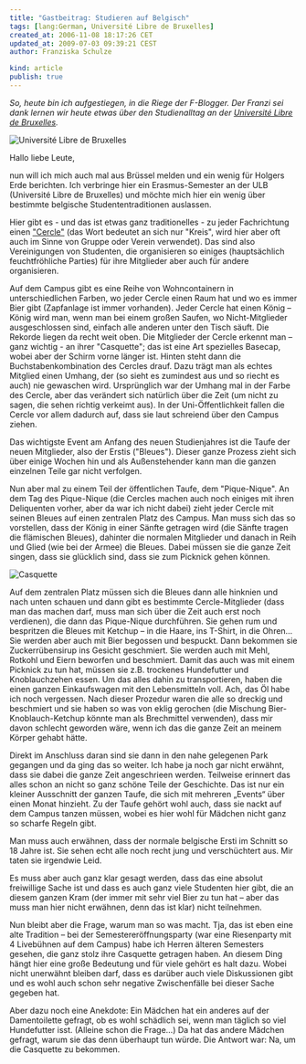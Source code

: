 ```yaml
---
title: "Gastbeitrag: Studieren auf Belgisch"
tags: [lang:German, Université Libre de Bruxelles]
created_at: 2006-11-08 18:17:26 CET
updated_at: 2009-07-03 09:39:21 CEST
author: Franziska Schulze

kind: article
publish: true
---
```


*So, heute bin ich aufgestiegen, in die Riege der F-Blogger. Der Franzi sei dank lernen wir heute etwas über den Studienalltag an der [Université Libre de Bruxelles](http://www.ulb.ac.be/homepage.html).*

![Université Libre de Bruxelles](/media/2006/uni.jpg)

Hallo liebe Leute,

nun will ich mich auch mal aus Brüssel melden und ein wenig für Holgers Erde berichten. Ich verbringe hier ein Erasmus-Semester an der ULB (Université Libre de Bruxelles) und möchte mich hier ein wenig über bestimmte belgische Studententraditionen auslassen.


Hier gibt es - und das ist etwas ganz traditionelles - zu jeder Fachrichtung einen ["Cercle"](http://www.ulb.ac.be/docs/folklore/folklore.html) (das Wort bedeutet an sich nur "Kreis", wird hier aber oft auch im Sinne von Gruppe oder Verein verwendet). Das sind also Vereinigungen von Studenten, die organisieren so einiges (hauptsächlich feuchtfröhliche Parties) für ihre Mitglieder aber auch für andere organisieren.

Auf dem Campus gibt es eine Reihe von Wohncontainern in unterschiedlichen Farben, wo jeder Cercle einen Raum hat und wo es immer Bier gibt (Zapfanlage ist immer vorhanden). Jeder Cercle hat einen König – König wird man, wenn man bei einem großen Saufen, wo Nicht-Mitglieder ausgeschlossen sind, einfach alle anderen unter den Tisch säuft. Die Rekorde liegen da recht weit oben. Die Mitglieder der Cercle erkennt man – ganz wichtig - an ihrer "Casquette"; das ist eine Art spezielles Basecap, wobei aber der Schirm vorne länger ist. Hinten steht dann die Buchstabenkombination des Cercles drauf. Dazu trägt man als echtes Mitglied einen Umhang, der (so sieht es zumindest aus und so riecht es auch) nie gewaschen wird. Ursprünglich war der Umhang mal in der Farbe des Cercle, aber das verändert sich natürlich über die Zeit (um nicht zu sagen, die sehen richtig verkeimt aus). In der Uni-Öffentlichkeit fallen die Cercle vor allem dadurch auf, dass sie laut schreiend über den Campus ziehen.

Das wichtigste Event am Anfang des neuen Studienjahres ist die Taufe der neuen Mitglieder, also der Erstis ("Bleues"). Dieser ganze Prozess zieht sich über einige Wochen hin und als Außenstehender kann man die ganzen einzelnen Teile gar nicht verfolgen.

Nun aber mal zu einem Teil der öffentlichen Taufe, dem "Pique-Nique". An dem Tag des Pique-Nique (die Cercles machen auch noch einiges mit ihren Deliquenten vorher, aber da war ich nicht dabei) zieht jeder Cercle mit seinen Bleues auf einen zentralen Platz des Campus. Man muss sich das so vorstellen, dass der König in einer Sänfte getragen wird (die Sänfte tragen die flämischen Bleues), dahinter die normalen Mitglieder und danach in Reih und Glied (wie bei der Armee) die Bleues. Dabei müssen sie die ganze Zeit singen, dass sie glücklich sind, dass sie zum Picknick gehen können.

![Casquette](/media/2006/casquette.jpg)

Auf dem zentralen Platz müssen sich die Bleues dann alle hinknien und nach unten schauen und dann gibt es bestimmte Cercle-Mitglieder (dass man das machen darf, muss man sich über die Zeit auch erst noch verdienen), die dann das Pique-Nique durchführen. Sie gehen rum und bespritzen die Bleues mit Ketchup – in die Haare, ins T-Shirt, in die Ohren… Sie werden aber auch mit Bier begossen und bespuckt. Dann bekommen sie Zuckerrübensirup ins Gesicht geschmiert. Sie werden auch mit Mehl, Rotkohl und Eiern beworfen und beschmiert. Damit das auch was mit einem Picknick zu tun hat, müssen sie z.B. trockenes Hundefutter und Knoblauchzehen essen. Um das alles dahin zu transportieren, haben die einen ganzen Einkaufswagen mit den Lebensmitteln voll. Ach, das Öl habe ich noch vergessen. Nach dieser Prozedur waren die alle so dreckig und beschmiert und sie haben so was von eklig gerochen (die Mischung Bier-Knoblauch-Ketchup könnte man als Brechmittel verwenden), dass mir davon schlecht geworden wäre, wenn ich das die ganze Zeit an meinem Körper gehabt hätte.

Direkt im Anschluss daran sind sie dann in den nahe gelegenen Park gegangen und da ging das so weiter. Ich habe ja noch gar nicht erwähnt, dass sie dabei die ganze Zeit angeschrieen werden. Teilweise erinnert das alles schon an nicht so ganz schöne Teile der Geschichte. Das ist nur ein kleiner Ausschnitt der ganzen Taufe, die sich mit mehreren „Events“ über einen Monat hinzieht. Zu der Taufe gehört wohl auch, dass sie nackt auf dem Campus tanzen müssen, wobei es hier wohl für Mädchen nicht ganz so scharfe Regeln gibt.

Man muss auch erwähnen, dass der normale belgische Ersti im Schnitt so 18 Jahre ist. Sie sehen echt alle noch recht jung und verschüchtert aus. Mir taten sie irgendwie Leid.

Es muss aber auch ganz klar gesagt werden, dass das eine absolut freiwillige Sache ist und dass es auch ganz viele Studenten hier gibt, die an diesem ganzen Kram (der immer mit sehr viel Bier zu tun hat – aber das muss man hier nicht erwähnen, denn das ist klar) nicht teilnehmen. 

Nun bleibt aber die Frage, warum man so was macht. Tja, das ist eben eine alte Tradition – bei der Semestereröffnungsparty (war eine Riesenparty mit 4 Livebühnen auf dem Campus) habe ich Herren älteren Semesters gesehen, die ganz stolz ihre Casquette getragen haben. An diesem Ding hängt hier eine große Bedeutung und für viele gehört es halt dazu. Wobei nicht unerwähnt bleiben darf, dass es darüber auch viele Diskussionen gibt und es wohl auch schon sehr negative Zwischenfälle bei dieser Sache gegeben hat.

Aber dazu noch eine Anekdote: Ein Mädchen hat ein anderes auf der Damentoilette gefragt, ob es wohl schädlich sei, wenn man täglich so viel Hundefutter isst. (Alleine schon die Frage...) Da hat das andere Mädchen gefragt, warum sie das denn überhaupt tun würde. Die Antwort war: Na, um die Casquette zu bekommen.